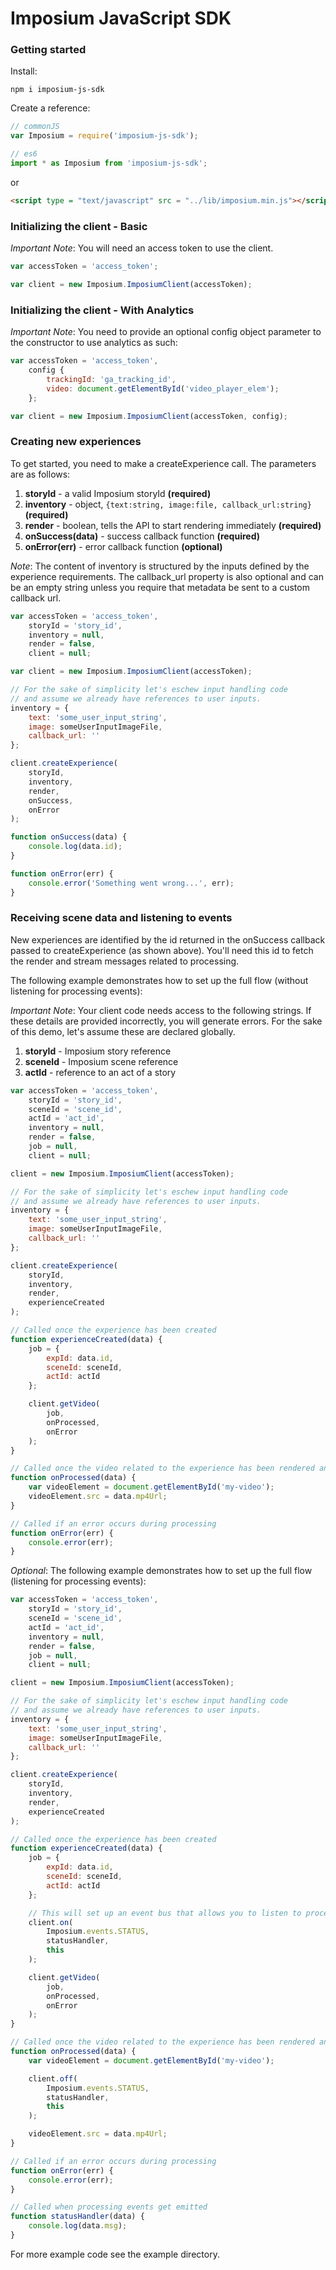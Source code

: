 Imposium JavaScript SDK
====================================================

### Getting started

Install:

`npm i imposium-js-sdk`

Create a reference:

```javascript
// commonJS
var Imposium = require('imposium-js-sdk');

// es6 
import * as Imposium from 'imposium-js-sdk';

```

or

```html
<script type = "text/javascript" src = "../lib/imposium.min.js"></script>
```

### Initializing the client - Basic

_Important Note_: You will need an access token to use the client.

```javascript
var accessToken = 'access_token';

var client = new Imposium.ImposiumClient(accessToken);
```

### Initializing the client - With Analytics

_Important Note_: You need to provide an optional config object parameter to the constructor to use analytics as such:

```javascript
var accessToken = 'access_token',
	config {
		trackingId: 'ga_tracking_id',
		video: document.getElementById('video_player_elem');
	};

var client = new Imposium.ImposiumClient(accessToken, config);
```

### Creating new experiences

To get started, you need to make a createExperience call. The parameters are as follows: 

1. **storyId** - a valid Imposium storyId **(required)**
2. **inventory** - object, `{text:string, image:file, callback_url:string}` **(required)**
3. **render** - boolean, tells the API to start rendering immediately **(required)**
4. **onSuccess(data)** - success callback function **(required)**
5. **onError(err)** - error callback function **(optional)**

_Note_: The content of inventory is structured by the inputs defined by the experience requirements. The callback_url property is also optional and can be an empty string unless you require that metadata be sent to a custom callback url.

```javascript
var accessToken = 'access_token', 
	storyId = 'story_id',
	inventory = null,
	render = false,
	client = null;

var client = new Imposium.ImposiumClient(accessToken);

// For the sake of simplicity let's eschew input handling code 
// and assume we already have references to user inputs.
inventory = {
    text: 'some_user_input_string',
    image: someUserInputImageFile,
    callback_url: ''
};

client.createExperience(
	storyId, 
	inventory, 
	render, 
	onSuccess, 
	onError 
);

function onSuccess(data) {
	console.log(data.id);
}

function onError(err) {
	console.error('Something went wrong...', err);
}
```

### Receiving scene data and listening to events

New experiences are identified by the id returned in the onSuccess callback passed to createExperience (as shown above). You'll need this id to fetch the render and stream messages related to processing. 

The following example demonstrates how to set up the full flow (without listening for processing events):

_Important Note_: Your client code needs access to the following strings. If these details are provided incorrectly, you will generate errors. For the sake of this demo, let's assume these are declared globally.

1. **storyId** - Imposium story reference
2. **sceneId** - Imposium scene reference
3. **actId** - reference to an act of a story 

```javascript
var accessToken = 'access_token', 
	storyId = 'story_id',
	sceneId = 'scene_id',
	actId = 'act_id',
	inventory = null,
	render = false,
	job = null,
	client = null;

client = new Imposium.ImposiumClient(accessToken);

// For the sake of simplicity let's eschew input handling code 
// and assume we already have references to user inputs.
inventory = {
    text: 'some_user_input_string',
    image: someUserInputImageFile,
    callback_url: ''
};

client.createExperience(
	storyId, 
	inventory, 
	render, 
	experienceCreated
);

// Called once the experience has been created
function experienceCreated(data) {
	job = {
		expId: data.id,
		sceneId: sceneId,
		actId: actId
	};

	client.getVideo(
		job, 
		onProcessed, 
		onError
	);
}

// Called once the video related to the experience has been rendered and saved
function onProcessed(data) {
	var videoElement = document.getElementById('my-video');
	videoElement.src = data.mp4Url;
}

// Called if an error occurs during processing
function onError(err) {
	console.error(err);
}
```

_Optional_: The following example demonstrates how to set up the full flow (listening for processing events):

```javascript
var accessToken = 'access_token', 
	storyId = 'story_id',
	sceneId = 'scene_id', 
	actId = 'act_id',
	inventory = null,
	render = false,
	job = null,
	client = null;

client = new Imposium.ImposiumClient(accessToken);

// For the sake of simplicity let's eschew input handling code 
// and assume we already have references to user inputs.
inventory = {
    text: 'some_user_input_string',
    image: someUserInputImageFile,
    callback_url: ''
};

client.createExperience(
	storyId, 
	inventory, 
	render, 
	experienceCreated
);

// Called once the experience has been created
function experienceCreated(data) {
	job = {
		expId: data.id,
		sceneId: sceneId,
		actId: actId
	};

	// This will set up an event bus that allows you to listen to processing events
	client.on(
		Imposium.events.STATUS, 
		statusHandler, 
		this
	);

	client.getVideo(
		job, 
		onProcessed, 
		onError
	);
}

// Called once the video related to the experience has been rendered and saved
function onProcessed(data) {
	var videoElement = document.getElementById('my-video');

	client.off(
		Imposium.events.STATUS, 
		statusHandler, 
		this
	);

	videoElement.src = data.mp4Url;
}

// Called if an error occurs during processing
function onError(err) {
	console.error(err);
}

// Called when processing events get emitted 
function statusHandler(data) {
	console.log(data.msg);
}
```

For more example code see the example directory.